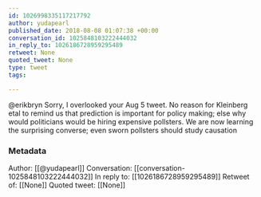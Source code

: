 ```yaml
---
id: 1026998335117217792
author: yudapearl
published_date: 2018-08-08 01:07:38 +00:00
conversation_id: 1025848103222444032
in_reply_to: 1026186728959295489
retweet: None
quoted_tweet: None
type: tweet
tags:

---
```


@erikbryn Sorry, I overlooked your Aug 5 tweet. No reason for Kleinberg etal to remind us that prediction is important for policy making; else why would politicians would be hiring expensive pollsters. We are now learning the surprising converse; even sworn pollsters should study causation

### Metadata

Author: [[@yudapearl]]
Conversation: [[conversation-1025848103222444032]]
In reply to: [[1026186728959295489]]
Retweet of: [[None]]
Quoted tweet: [[None]]
